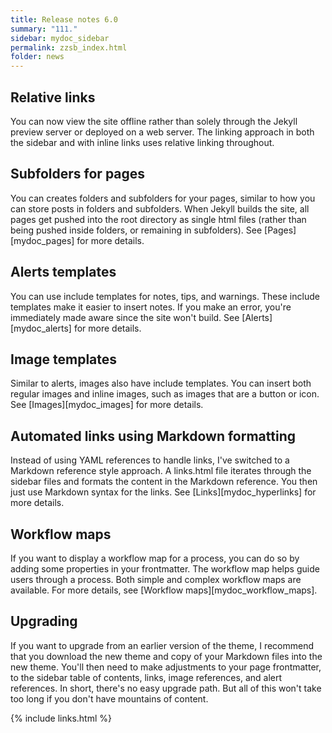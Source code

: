 ```yaml
---
title: Release notes 6.0
summary: "111."
sidebar: mydoc_sidebar
permalink: zzsb_index.html
folder: news
---
```


## Relative links

You can now view the site offline rather than solely through the Jekyll preview server or deployed on a web server. The linking approach in both the sidebar and with inline links uses relative linking throughout.

## Subfolders for pages

You can creates folders and subfolders for your pages, similar to how you can store posts in folders and subfolders. When Jekyll builds the site, all pages get pushed into the root directory as single html files (rather than being pushed inside folders, or remaining in subfolders). See [Pages][mydoc_pages] for more details.

## Alerts templates

You can use include templates for notes, tips, and warnings. These include templates make it easier to insert notes. If you make an error, you're immediately made aware since the site won't build. See [Alerts][mydoc_alerts] for more details.

## Image templates

Similar to alerts, images also have include templates. You can insert both regular images and inline images, such as images that are a button or icon. See [Images][mydoc_images] for more details.

## Automated links using Markdown formatting

Instead of using YAML references to handle links, I've switched to a Markdown reference style approach. A links.html file iterates through the sidebar files and formats the content in the Markdown reference. You then just use Markdown syntax for the links. See [Links][mydoc_hyperlinks] for more details.

## Workflow maps

If you want to display a workflow map for a process, you can do so by adding some properties in your frontmatter. The workflow map helps guide users through a process. Both simple and complex workflow maps are available. For more details, see [Workflow maps][mydoc_workflow_maps].

## Upgrading

If you want to upgrade from an earlier version of the theme, I recommend that you download the new theme and copy of your Markdown files into the new theme. You'll then need to make adjustments to your page frontmatter, to the sidebar table of contents, links, image references, and alert references. In short, there's no easy upgrade path. But all of this won't take too long if you don't have mountains of content.


{% include links.html %}
